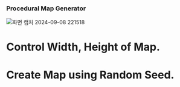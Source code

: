### Procedural Map Generator

![화면 캡처 2024-09-08 221518](https://github.com/user-attachments/assets/3b6a93f3-fec0-4dc3-a785-d1c11d057fca)

# Control Width, Height of Map.
# Create Map using Random Seed.
